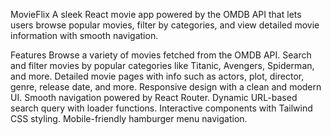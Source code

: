 MovieFlix
A sleek React movie app powered by the OMDB API that lets users browse popular movies, filter by categories, and view detailed movie information with smooth navigation.


Features
Browse a variety of movies fetched from the OMDB API.
Search and filter movies by popular categories like Titanic, Avengers, Spiderman, and more.
Detailed movie pages with info such as actors, plot, director, genre, release date, and more.
Responsive design with a clean and modern UI.
Smooth navigation powered by React Router.
Dynamic URL-based search query with loader functions.
Interactive components with Tailwind CSS styling.
Mobile-friendly hamburger menu navigation.
